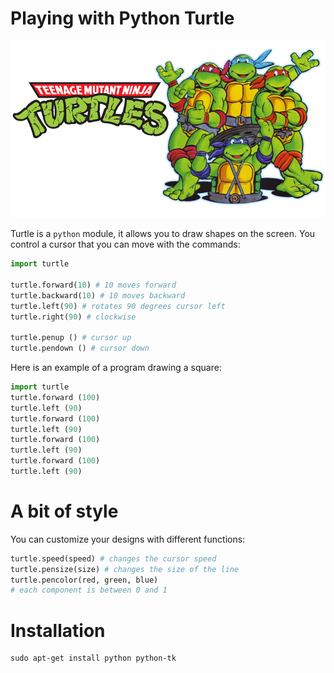 # Playing with Python Turtle

![Teenage Mutant Ninja Turtles](ninja_turtles.png)

Turtle is a `python` module, it allows you to draw shapes on the screen.
You control a cursor that you can move with the commands:

```python
import turtle

turtle.forward(10) # 10 moves forward
turtle.backward(10) # 10 moves backward
turtle.left(90) # rotates 90 degrees cursor left
turtle.right(90) # clockwise

turtle.penup () # cursor up
turtle.pendown () # cursor down
```

Here is an example of a program drawing a square:

```python
import turtle
turtle.forward (100)
turtle.left (90)
turtle.forward (100)
turtle.left (90)
turtle.forward (100)
turtle.left (90)
turtle.forward (100)
turtle.left (90)
```

# A bit of style

You can customize your designs with different functions:

```python
turtle.speed(speed) # changes the cursor speed
turtle.pensize(size) # changes the size of the line
turtle.pencolor(red, green, blue)
# each component is between 0 and 1
```

# Installation

```shell
sudo apt-get install python python-tk
```
